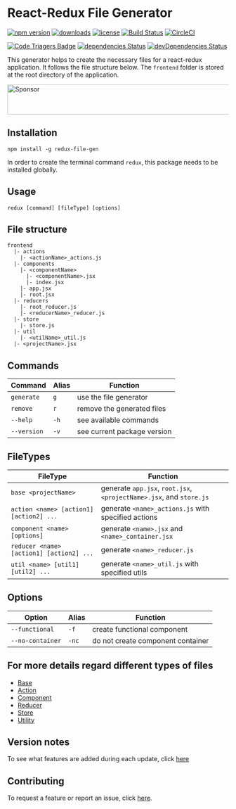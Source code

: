 # React-Redux File Generator

[![npm version](https://badge.fury.io/js/redux-file-gen.svg)][npm_url]
[![downloads](https://img.shields.io/npm/dt/redux-file-gen.svg)][npm_url]
[![license](https://img.shields.io/npm/l/redux-file-gen.svg)][npm_url]
[![Build Status](https://travis-ci.org/davidhu2000/react_redux_generator.svg?branch=master)](https://travis-ci.org/davidhu2000/react_redux_generator)
[![CircleCI](https://circleci.com/gh/davidhu2000/react_redux_generator.svg?style=shield)](https://circleci.com/gh/davidhu2000/react_redux_generator)

[![Code Triagers Badge](https://www.codetriage.com/davidhu2000/react_redux_generator/badges/users.svg)](https://www.codetriage.com/davidhu2000/react_redux_generator)
[![dependencies Status](https://david-dm.org/davidhu2000/react_redux_generator/status.svg)](https://david-dm.org/davidhu2000/react_redux_generator)
[![devDependencies Status](https://david-dm.org/davidhu2000/react_redux_generator/dev-status.svg)](https://david-dm.org/davidhu2000/react_redux_generator?type=dev)

[npm_url]: https://www.npmjs.org/package/redux-file-gen

This generator helps to create the necessary files for a react-redux application. It follows the file structure below. The `frontend` folder is stored at the root directory of the application.

<a target='_blank' rel='nofollow' href='https://app.codesponsor.io/link/YsWPXzR7ZbjnxKCaLbuyR61q/davidhu2000/react_redux_generator'>
  <img alt='Sponsor' width='888' height='68' src='https://app.codesponsor.io/embed/YsWPXzR7ZbjnxKCaLbuyR61q/davidhu2000/react_redux_generator.svg' />
</a>

## Installation

    npm install -g redux-file-gen

In order to create the terminal command `redux`, this package needs to be installed globally.

## Usage

    redux [command] [fileType] [options]

## File structure

```file
frontend
  |- actions
    |- <actionName>_actions.js
  |- components
    |- <componentName>
      |- <componentName>.jsx
      |- index.jsx
    |- app.jsx
    |- root.jsx
  |- reducers
    |- root_reducer.js
    |- <reducerName>_reducer.js
  |- store
    |- store.js
  |- util
    |- <utilName>_util.js
  |- <projectName>.jsx
```

## Commands

| Command     | Alias | Function                    |
|-------------|-------|-----------------------------|
| `generate`  | `g`   | use the file generator      |
| `remove`    | `r`   | remove the generated files  |
| `--help`    | `-h`  | see available commands      |
| `--version` | `-v`  | see current package version |

## FileTypes

| FileType                                 | Function                                                            |
|------------------------------------------|---------------------------------------------------------------------|
| `base <projectName>`                     | generate `app.jsx`, `root.jsx`, `<projectName>.jsx`, and `store.js` |
| `action <name> [action1] [action2] ...`  | generate `<name>_actions.js` with specified actions                 |
| `component <name> [options]`             | generate `<name>.jsx` and `<name>_container.jsx`                    |
| `reducer <name> [action1] [action2] ...` | generate `<name>_reducer.js`                                        |
| `util <name> [util1] [util2] ...`        | generate `<name>_util.js` with specified utils                      |

## Options

| Option           | Alias | Function                          |
|------------------|-------|-----------------------------------|
| `--functional`   | `-f`  | create functional component       |
| `--no-container` | `-nc` | do not create component container |

## For more details regard different types of files

- [Base](docs/base.md)
- [Action](docs/action.md)
- [Component](docs/component.md)
- [Reducer](docs/reducer.md)
- [Store](docs/store.md)
- [Utility](docs/util.md)

## Version notes

To see what features are added during each update, click [here](docs/update_notes.md)

## Contributing

To request a feature or report an issue, click [here](https://github.com/davidhu2000/react_redux_generator/issues).

